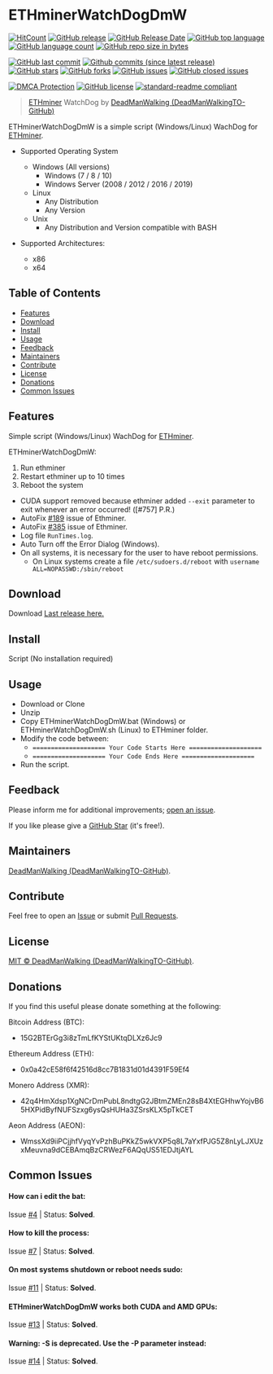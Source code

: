 # ETHminerWatchDogDmW

[![HitCount](http://hits.dwyl.io/DeadManWalkingTO/ETHminerWatchDogDmW.svg)](../../)
[![GitHub release](https://img.shields.io/github/release/DeadManWalkingTO/ETHminerWatchDogDmW/all.svg)](../../releases/latest)
[![GitHub Release Date](https://img.shields.io/github/release-date-pre/DeadManWalkingTO/ETHminerWatchDogDmW.svg)](../../releases/latest)
[![GitHub top language](https://img.shields.io/github/languages/top/DeadManWalkingTO/ETHminerWatchDogDmW.svg)](../../)
[![GitHub language count](https://img.shields.io/github/languages/count/DeadManWalkingTO/ETHminerWatchDogDmW.svg)](../../)
[![GitHub repo size in bytes](https://img.shields.io/github/repo-size/DeadManWalkingTO/ETHminerWatchDogDmW.svg)](../../)

[![GitHub last commit](https://img.shields.io/github/last-commit/DeadManWalkingTO/ETHminerWatchDogDmW.svg)](../../)
[![Github commits (since latest release)](https://img.shields.io/github/commits-since/DeadManWalkingTO/ETHminerWatchDogDmW/latest.svg)](../../)
[![GitHub stars](https://img.shields.io/github/stars/DeadManWalkingTO/ETHminerWatchDogDmW.svg)](../../stargazers)
[![GitHub forks](https://img.shields.io/github/forks/DeadManWalkingTO/ETHminerWatchDogDmW.svg)](../../network)
[![GitHub issues](https://img.shields.io/github/issues/DeadManWalkingTO/ETHminerWatchDogDmW.svg)](../../issues)
[![GitHub closed issues](https://img.shields.io/github/issues-closed/DeadManWalkingTO/ETHminerWatchDogDmW.svg)](../../issues)

[![DMCA Protection](https://img.shields.io/badge/DMCA-Protected-brightgreen.svg)](https://www.dmca.com/Takedowns.aspx?r=m)
[![GitHub license](https://img.shields.io/github/license/DeadManWalkingTO/ETHminerWatchDogDmW.svg)](./LICENSE)
[![standard-readme compliant](https://img.shields.io/badge/readme%20style-standard-brightgreen.svg)](./README.md)

> [ETHminer](https://github.com/ethereum-mining/ethminer) WatchDog by [DeadManWalking (DeadManWalkingTO-GitHub)](https://github.com/DeadManWalkingTO)

ETHminerWatchDogDmW is a simple script (Windows/Linux) WachDog for [ETHminer](https://github.com/ethereum-mining/ethminer).

- Supported Operating System
  - Windows (All versions)
    - Windows (7 / 8 / 10)
    - Windows Server (2008 / 2012 / 2016 / 2019)
  - Linux
    - Any Distribution
    - Any Version
  - Unix
    - Any Distribution and Version compatible with BASH
  
- Supported Architectures:
  - x86
  - x64
  
## Table of Contents

- [Features](#features)
- [Download](#download)
- [Install](#install)
- [Usage](#usage)
- [Feedback](#feedback)
- [Maintainers](#maintainers)
- [Contribute](#contribute)
- [License](#license)
- [Donations](#donations)
- [Common Issues](#common-issues)

## Features

Simple script (Windows/Linux) WachDog for [ETHminer](https://github.com/ethereum-mining/ethminer).

ETHminerWatchDogDmW:

1. Run ethminer
2. Restart ethminer up to 10 times
3. Reboot the system

* CUDA support removed because ethminer added `--exit` parameter to exit whenever an error occurred! ([#757] P.R.)
* AutoFix [#189](https://github.com/ethereum-mining/ethminer/issues/189) issue of Ethminer.
* AutoFix [#385](https://github.com/ethereum-mining/ethminer/issues/385) issue of Ethminer.
* Log file `RunTimes.log`.
* Auto Turn off the Error Dialog (Windows).
* On all systems, it is necessary for the user to have reboot permissions.
  * Οn Linux systems create a file `/etc/sudoers.d/reboot` with `username ALL=NOPASSWD:/sbin/reboot`

## Download

Download [Last release here.](../../releases/latest)

## Install

Script (No installation required)

## Usage

* Download or Clone
* Unzip
* Copy ETHminerWatchDogDmW.bat (Windows) or ETHminerWatchDogDmW.sh (Linux) to ETHminer folder.
* Modify the code between:
  * `==================== Your Code Starts Here ====================`
  * `==================== Your Code Ends Here ====================`
* Run the script.

## Feedback

Please inform me for additional improvements; [open an issue](../../issues).

If you like please give a [GitHub Star](../../stargazers) (it's free!).

## Maintainers

[DeadManWalking (DeadManWalkingTO-GitHub)](https://github.com/DeadManWalkingTO).

## Contribute

Feel free to open an [Issue](../../issues/new) or submit [Pull Requests](../../pulls).

## License

[MIT © DeadManWalking (DeadManWalkingTO-GitHub)](./LICENSE).

## Donations

If you find this useful please donate something at the following:

Bitcoin Address (BTC):
* 15G2BTErGg3i8zTmLfKYStUKtqDLXz6Jc9

Ethereum Address (ETH):
* 0x0a42cE58f6f42516d8cc7B1831d01d4391F59Ef4

Monero Address (XMR):
* 42q4HmXdsp1XgNCrDmPubL8ndtgG2JBtmZMEn28sB4XtEGHhwYojvB65HXPidByfNUFSzxg6ysQsHUHa3ZSrsKLX5pTkCET

Aeon Address (AEON):
* WmssXd9iiPCjjhfVyqYvPzhBuPKkZ5wkVXP5q8L7aYxfPJG5Z8nLyLJXUzxMeuvna9dCEBAmqBzCRWezF6AQqUS51EDJtjAYL

## Common Issues

#### How can i edit the bat:
Issue [#4](../../issues/4) | Status: **Solved**.
#### How to kill the process:
Issue [#7](../../issues/7) | Status: **Solved**.
#### On most systems shutdown or reboot needs sudo:
Issue [#11](../../issues/11) | Status: **Solved**.
#### ETHminerWatchDogDmW works both CUDA and AMD GPUs:
Issue [#13](../../issues/13) | Status: **Solved**.
#### Warning: -S is deprecated. Use the -P parameter instead:
Issue [#14](../../issues/14) | Status: **Solved**.
